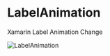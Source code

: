 # LabelAnimation
Xamarin Label Animation Change

![LabelAnimation](https://user-images.githubusercontent.com/54387261/167283165-24e1798d-87c6-4657-9173-54819c0c106b.gif)
